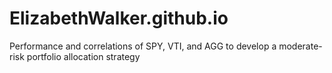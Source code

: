 # ElizabethWalker.github.io
Performance and correlations of SPY, VTI, and AGG to develop a moderate-risk portfolio allocation strategy
